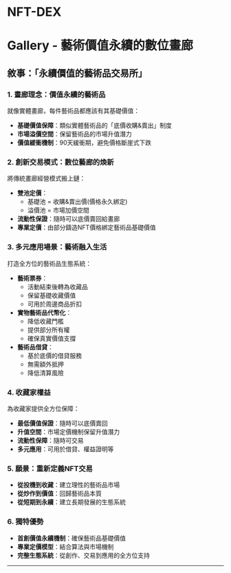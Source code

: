 # NFT-DEX
# Gallery - 藝術價值永續的數位畫廊

## 敘事：「永續價值的藝術品交易所」

### 1. 畫廊理念：價值永續的藝術品

就像實體畫廊，每件藝術品都應該有其基礎價值：

- **基礎價值保障**：類似實體藝術品的「底價收購&賣出」制度
- **市場溢價空間**：保留藝術品的市場升值潛力
- **價值緩衝機制**：90天緩衝期，避免價格斷崖式下跌

### 2. 創新交易模式：數位藝廊的煥新

將傳統畫廊經營模式搬上鏈：

- **雙池定價**：
    - 基礎池 = 收購&賣出價(價格永久綁定)
    - 溢價池 = 市場加價空間
- **流動性保證**：隨時可以底價賣回給畫廊
- **專業定價**：由部分鑄造NFT價格綁定藝術品基礎價值

### 3. 多元應用場景：藝術融入生活

打造全方位的藝術品生態系統：

- **藝術票券**：
    - 活動結束後轉為收藏品
    - 保留基礎收藏價值
    - 可用於周邊商品折扣
- **實物藝術品代幣化**：
    - 降低收藏門檻
    - 提供部分所有權
    - 確保真實價值支撐
- **藝術品借貸**：
    - 基於底價的借貸服務
    - 無需額外抵押
    - 降低清算風險

### 4. 收藏家權益

為收藏家提供全方位保障：

- **最低價值保證**：隨時可以底價賣回
- **升值空間**：市場定價機制保留升值潛力
- **流動性保障**：隨時可交易
- **多元應用**：可用於借貸、權益證明等

### 5. 願景：重新定義NFT交易

- **從投機到收藏**：建立理性的藝術品市場
- **從炒作到價值**：回歸藝術品本質
- **從短期到永續**：建立長期發展的生態系統

### 6. 獨特優勢

- **首創價值永續機制**：確保藝術品基礎價值
- **專業定價模型**：結合算法與市場機制
- **完整生態系統**：從創作、交易到應用的全方位支持

---
